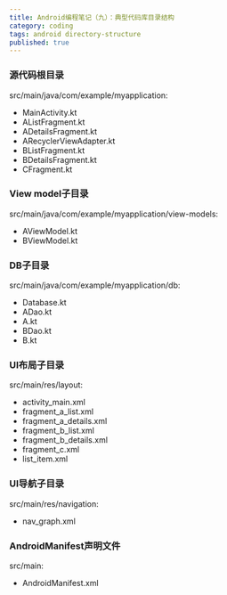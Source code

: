 ```yaml
---
title: Android编程笔记（九）：典型代码库目录结构
category: coding
tags: android directory-structure
published: true
---
```

### 源代码根目录

src/main/java/com/example/myapplication:

- MainActivity.kt
- AListFragment.kt
- ADetailsFragment.kt
- ARecyclerViewAdapter.kt
- BListFragment.kt
- BDetailsFragment.kt
- CFragment.kt

### View model子目录

src/main/java/com/example/myapplication/view-models:

- AViewModel.kt
- BViewModel.kt

### DB子目录
src/main/java/com/example/myapplication/db:

- Database.kt
- ADao.kt
- A.kt
- BDao.kt
- B.kt

### UI布局子目录
src/main/res/layout:

- activity_main.xml
- fragment_a_list.xml
- fragment_a_details.xml
- fragment_b_list.xml
- fragment_b_details.xml
- fragment_c.xml
- list_item.xml

### UI导航子目录
src/main/res/navigation:

- nav_graph.xml

### AndroidManifest声明文件

src/main:

- AndroidManifest.xml